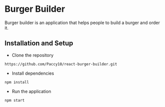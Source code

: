 # Burger Builder

Burger builder is an application that helps people to build a burger and order it.

## Installation and Setup

- Clone the repository

```
https://github.com/Paccy10/react-burger-builder.git
```

- Install dependencies

```
npm install
```

- Run the application

```
npm start
```
